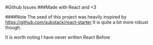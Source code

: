#Github Issues
###Made with React and <3

####Note
The seed of this project was heavily inspired by https://github.com/substack/react-starter
It is quite a bit more robust though.

It is worth noting I have never written React Before